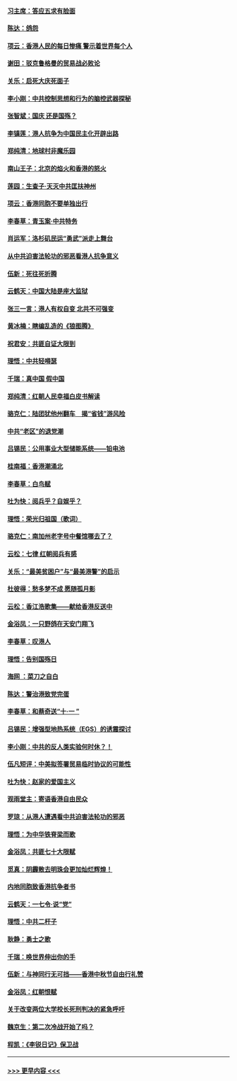 #### [习主席：答应五求有脸面](../pages/nsc993/n11563953.md?t=10030401) 
#### [陈达：鸽怨](../pages/nsc993/n11561879.md?t=10030401) 
#### [项云：香港人民的每日惨痛  警示着世界每个人](../pages/nsc993/n11559273.md?t=10030401) 
#### [谢田：驳克鲁格曼的贸易战必败论](../pages/nsc993/n11555840.md?t=10030401) 
#### [关乐：启死大庆死面子](../pages/nsc993/n11556823.md?t=10030401) 
#### [李小刚：中共控制思想和行为的脑控武器探秘](../pages/nsc993/n11556776.md?t=10030401) 
#### [张智斌：国庆  还是国殇？](../pages/nsc993/n11556617.md?t=10030401) 
#### [李镇莲：港人抗争为中国民主化开辟出路](../pages/nsc993/n11556570.md?t=10030401) 
#### [郑纯清：地球村非魔乐园](../pages/nsc993/n11555415.md?t=10030401) 
#### [南山王子：北京的焰火和香港的怒火](../pages/nsc993/n11555318.md?t=10030401) 
#### [莲园：生查子·天灭中共匡扶神州](../pages/nsc993/n11555302.md?t=10030401) 
#### [项云：香港同胞不要单独出行](../pages/nsc993/n11555276.md?t=10030401) 
#### [李春草：青玉案‧中共特务](../pages/nsc993/n11552356.md?t=10030401) 
#### [肖运军：洛杉矶民运“勇武”派走上舞台](../pages/nsc993/n11551595.md?t=10030401) 
#### [从中共迫害法轮功的邪恶看港人抗争意义](../pages/nsc993/n11540858.md?t=10030401) 
#### [伍新：死往死折腾](../pages/nsc993/n11550174.md?t=10030401) 
#### [云鹤天：中国大陆是座大监狱](../pages/nsc993/n11550155.md?t=10030401) 
#### [张三一言：港人有权自变 北共不可强变](../pages/nsc993/n11550132.md?t=10030401) 
#### [黄冰楠：瞎编乱造的《狼图腾》](../pages/nsc993/n11550082.md?t=10030401) 
#### [祝君安：共匪自证大限到](../pages/nsc993/n11550041.md?t=10030401) 
#### [理悟：中共轻嘚瑟](../pages/nsc993/n11547978.md?t=10030401) 
#### [千瑞：真中国 假中国](../pages/nsc993/n11547865.md?t=10030401) 
#### [郑纯清：红朝人民幸福白皮书解读](../pages/nsc993/n11547499.md?t=10030401) 
#### [骆克仁：陆团犹他州翻车　揭“省钱”游风险](../pages/nsc993/n11546977.md?t=10030401) 
#### [中共“老区”的退党潮](../pages/nsc993/n11545995.md?t=10030401) 
#### [吕锡民：公用事业大型储能系统——铅电池](../pages/nsc993/n11545701.md?t=10030401) 
#### [桂南福：香港潮涌北](../pages/nsc993/n11545682.md?t=10030401) 
#### [李春草：白鸟赋](../pages/nsc993/n11545663.md?t=10030401) 
#### [吐为快：阅兵乎？自娱乎？](../pages/nsc993/n11545625.md?t=10030401) 
#### [理悟：荣光归祖国（歌词）](../pages/nsc993/n11545616.md?t=10030401) 
#### [骆克仁：南加州老字号中餐馆哪去了？](../pages/nsc993/n11545120.md?t=10030401) 
#### [云松：七律 红朝阅兵有感](../pages/nsc993/n11542394.md?t=10030401) 
#### [关乐：“最美贫困户”与“最美港警”的启示](../pages/nsc993/n11542252.md?t=10030401) 
#### [杜彼得：愁多梦不成 愿随孤月影](../pages/nsc993/n11540296.md?t=10030401) 
#### [云松：香江浩歌集——献给香港反送中](../pages/nsc993/n11540149.md?t=10030401) 
#### [金浴凤：一只野鸽在天安门翔飞](../pages/nsc993/n11540280.md?t=10030401) 
#### [李春草：叹港人](../pages/nsc993/n11540119.md?t=10030401) 
#### [理悟：告别国殇日](../pages/nsc993/n11539610.md?t=10030401) 
#### [海网 ：菜刀之自白](../pages/nsc993/n11539597.md?t=10030401) 
#### [陈达：警治港致党完蛋](../pages/nsc993/n11538127.md?t=10030401) 
#### [李春草：和蔡奇送“十·一 ”](../pages/nsc993/n11537810.md?t=10030401) 
#### [吕锡民：增强型地热系统（EGS）的诱震探讨](../pages/nsc993/n11537765.md?t=10030401) 
#### [李小刚：中共的反人类实验何时休？！](../pages/nsc993/n11537669.md?t=10030401) 
#### [伍凡短评：中美拟签署贸易临时协议的可能性](../pages/nsc993/n11536773.md?t=10030401) 
#### [吐为快：赵家的爱国主义](../pages/nsc993/n11536750.md?t=10030401) 
#### [观雨堂主：寄语香港自由民众](../pages/nsc993/n11536735.md?t=10030401) 
#### [罗琼：从港人遭遇看中共迫害法轮功的邪恶](../pages/nsc993/n11507862.md?t=10030401) 
#### [理悟：为中华铁脊梁而歌](../pages/nsc993/n11534458.md?t=10030401) 
#### [金浴凤：共匪七十大限赋](../pages/nsc993/n11534434.md?t=10030401) 
#### [觅真：阴霾散去明珠会更加灿烂辉煌！](../pages/nsc993/n11531858.md?t=10030401) 
#### [内地同胞致香港抗争者书](../pages/nsc993/n11531645.md?t=10030401) 
#### [云鹤天：一七令‧说“党”](../pages/nsc993/n11529099.md?t=10030401) 
#### [理悟：中共二杆子](../pages/nsc993/n11529046.md?t=10030401) 
#### [耿静：勇士之歌](../pages/nsc993/n11527562.md?t=10030401) 
#### [千瑞：唤世界伸出你的手](../pages/nsc993/n11526942.md?t=10030401) 
#### [伍新：与神同行无可挡——香港中秋节自由行礼赞](../pages/nsc993/n11526801.md?t=10030401) 
#### [金浴凤：红朝恨赋](../pages/nsc993/n11524312.md?t=10030401) 
#### [关于改变两位大学校长死刑判决的紧急呼吁](../pages/nsc993/n11524103.md?t=10030401) 
#### [魏京生：第二次冷战开始了吗？](../pages/nsc993/n11524023.md?t=10030401) 
#### [程凯：《李锐日记》保卫战](../pages/nsc993/n11522922.md?t=10030401) 

----
#### [ >>> 更早内容 <<< ](../indexes/nsc993-earlier.md)
